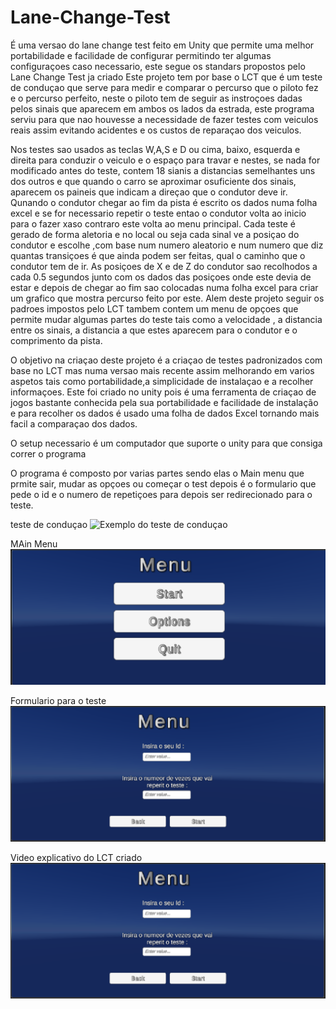# Lane-Change-Test
É uma versao do lane change test feito em Unity que permite uma melhor portabilidade e facilidade de configurar permitindo ter algumas configuraçoes caso necessario, este segue os standars propostos pelo Lane Change Test ja criado 
Este projeto tem por base o LCT que é um teste de conduçao que serve para medir e comparar o percurso que o piloto fez e o percurso perfeito, neste o piloto tem de seguir as instroçoes dadas pelos sinais que aparecem 
em ambos os lados da estrada, este programa serviu para que nao houvesse a necessidade de fazer testes com veiculos reais assim evitando acidentes e os custos de reparaçao dos veiculos.

Nos testes sao usados as teclas W,A,S e D ou cima, baixo, esquerda e direita para conduzir o veiculo e o espaço para travar e nestes, se nada for modificado antes do teste, contem 18 sianis a distancias semelhantes 
uns dos outros e que quando o carro se aproximar osuficiente dos sinais, aparecem os paineis que indicam a direçao que o condutor deve ir. Qunando o condutor chegar ao fim da pista é escrito os dados numa folha excel 
e se for necessario repetir o teste entao o condutor volta ao inicio para o fazer xaso contraro este volta ao menu principal. 
Cada teste é gerado de forma aletoria e no local ou seja cada sinal ve a posiçao do condutor e escolhe ,com base num numero aleatorio e num numero que diz quantas transiçoes é que ainda podem ser feitas, qual o caminho 
que o condutor tem de ir.
As posiçoes de X e de Z do condutor sao recolhodos a cada 0.5 segundos junto com os dados das posiçoes onde este devia de estar e depois de chegar ao fim sao colocadas numa folha excel para criar um grafico que mostra 
percurso feito por este.
Alem deste projeto seguir os padroes impostos pelo LCT tambem contem um menu de opçoes que permite mudar algumas partes do teste tais como a velocidade , a distancia entre os sinais, a distancia a que estes aparecem 
para o condutor e o comprimento da pista.

O objetivo na criaçao deste projeto é a criaçao de testes padronizados com base no LCT mas numa versao mais recente assim melhorando em varios aspetos tais como portabilidade,a simplicidade de instalaçao e a recolher 
informaçoes. Este foi criado no unity pois é uma ferramenta de criaçao de jogos bastante conhecida pela sua portabilidade e facilidade de instalação e para recolher os dados é usado uma folha de dados Excel tornando 
mais facil a comparaçao dos dados.

O setup necessario é um computador que suporte o unity para que consiga correr o programa

O programa é composto por varias partes sendo elas o Main menu que prmite sair, mudar as opçoes ou começar o test depois é o formulario que pede o id e o numero de repetiçoes para depois ser redirecionado para o teste. 

teste de conduçao
![Exemplo do teste de conduçao](https://github.com/TiagoNoite/Lane-Change-Test/blob/main/teste%20condu%C3%A7ao.png?raw=true)

MAin Menu
![Main Menu](https://github.com/TiagoNoite/Lane-Change-Test/blob/main/main%20menu.png?raw=true)

Formulario para o teste
![Formulario](https://github.com/TiagoNoite/Lane-Change-Test/blob/main/Form%20menu.png?raw=true)


Video explicativo do LCT criado
[![LCT video](https://github.com/TiagoNoite/Lane-Change-Test/blob/main/Form%20menu.png?raw=true)](https://youtu.be/mqZ4YszFulQ)
